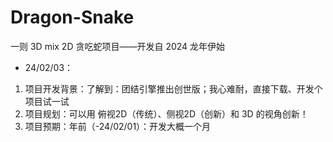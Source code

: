 # Dragon-Snake  
一则 3D mix 2D 贪吃蛇项目——开发自 2024 龙年伊始                  

- 24/02/03：
1.  项目开发背景：了解到：团结引擎推出创世版；我心难耐，直接下载、开发个项目试一试
2. 项目规划：可以用 俯视2D（传统）、侧视2D（创新）和 3D 的视角创新！
3. 项目预期：年前（-24/02/01）：开发大概一个月  

